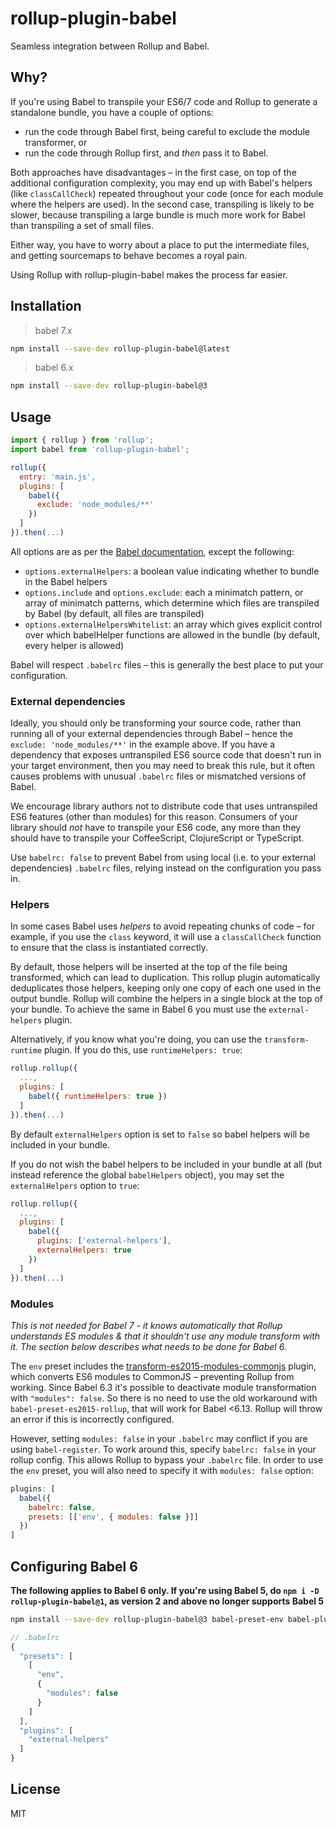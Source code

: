 # rollup-plugin-babel

Seamless integration between Rollup and Babel.

## Why?

If you're using Babel to transpile your ES6/7 code and Rollup to generate a standalone bundle, you have a couple of options:

* run the code through Babel first, being careful to exclude the module transformer, or
* run the code through Rollup first, and *then* pass it to Babel.

Both approaches have disadvantages – in the first case, on top of the additional configuration complexity, you may end up with Babel's helpers (like `classCallCheck`) repeated throughout your code (once for each module where the helpers are used). In the second case, transpiling is likely to be slower, because transpiling a large bundle is much more work for Babel than transpiling a set of small files.

Either way, you have to worry about a place to put the intermediate files, and getting sourcemaps to behave becomes a royal pain.

Using Rollup with rollup-plugin-babel makes the process far easier.


## Installation

> babel 7.x

```bash
npm install --save-dev rollup-plugin-babel@latest
```

> babel 6.x

```bash
npm install --save-dev rollup-plugin-babel@3
```

## Usage

```js
import { rollup } from 'rollup';
import babel from 'rollup-plugin-babel';

rollup({
  entry: 'main.js',
  plugins: [
    babel({
      exclude: 'node_modules/**'
    })
  ]
}).then(...)
```

All options are as per the [Babel documentation](https://babeljs.io/), except the following:

   * `options.externalHelpers`: a boolean value indicating whether to bundle in the Babel helpers
   * `options.include` and `options.exclude`: each a minimatch pattern, or array of minimatch patterns, which determine which files are transpiled by Babel (by default, all files are transpiled)
   * `options.externalHelpersWhitelist`: an array which gives explicit control over which babelHelper functions are allowed in the bundle (by default, every helper is allowed)

Babel will respect `.babelrc` files – this is generally the best place to put your configuration.

### External dependencies

Ideally, you should only be transforming your source code, rather than running all of your external dependencies through Babel – hence the `exclude: 'node_modules/**'` in the example above. If you have a dependency that exposes untranspiled ES6 source code that doesn't run in your target environment, then you may need to break this rule, but it often causes problems with unusual `.babelrc` files or mismatched versions of Babel.

We encourage library authors not to distribute code that uses untranspiled ES6 features (other than modules) for this reason. Consumers of your library should *not* have to transpile your ES6 code, any more than they should have to transpile your CoffeeScript, ClojureScript or TypeScript.

Use `babelrc: false` to prevent Babel from using local (i.e. to your external dependencies) `.babelrc` files, relying instead on the configuration you pass in.

### Helpers

In some cases Babel uses *helpers* to avoid repeating chunks of code – for example, if you use the `class` keyword, it will use a `classCallCheck` function to ensure that the class is instantiated correctly.

By default, those helpers will be inserted at the top of the file being transformed, which can lead to duplication. This rollup plugin automatically deduplicates those helpers, keeping only one copy of each one used in the output bundle. Rollup will combine the helpers in a single block at the top of your bundle. To achieve the same in Babel 6 you must use the `external-helpers` plugin.

Alternatively, if you know what you're doing, you can use the `transform-runtime` plugin. If you do this, use `runtimeHelpers: true`:

```js
rollup.rollup({
  ...,
  plugins: [
    babel({ runtimeHelpers: true })
  ]
}).then(...)
```

By default `externalHelpers` option is set to `false` so babel helpers will be included in your bundle.

If you do not wish the babel helpers to be included in your bundle at all (but instead reference the global `babelHelpers` object), you may set the `externalHelpers` option to `true`:

```js
rollup.rollup({
  ...,
  plugins: [
    babel({
      plugins: ['external-helpers'],
      externalHelpers: true
    })
  ]
}).then(...)
```

### Modules

*This is not needed for Babel 7 - it knows automatically that Rollup understands ES modules & that it shouldn't use any module transform with it. The section below describes what needs to be done for Babel 6.*

The `env` preset includes the [transform-es2015-modules-commonjs](http://babeljs.io/docs/plugins/transform-es2015-modules-commonjs/) plugin, which converts ES6 modules to CommonJS – preventing Rollup from working. Since Babel 6.3 it's possible to deactivate module transformation with `"modules": false`. So there is no need to use the old workaround with `babel-preset-es2015-rollup`, that will work for Babel <6.13. Rollup will throw an error if this is incorrectly configured.

However, setting `modules: false` in your `.babelrc` may conflict if you are using `babel-register`. To work around this, specify `babelrc: false` in your rollup config. This allows Rollup to bypass your `.babelrc` file. In order to use the `env` preset, you will also need to specify it with `modules: false` option:
```js
plugins: [
  babel({
    babelrc: false,
    presets: [['env', { modules: false }]]
  })
]
```

## Configuring Babel 6

**The following applies to Babel 6 only. If you're using Babel 5, do `npm i -D rollup-plugin-babel@1`, as version 2 and above no longer supports Babel 5**

```bash
npm install --save-dev rollup-plugin-babel@3 babel-preset-env babel-plugin-external-helpers
```

```js
// .babelrc
{
  "presets": [
    [
      "env",
      {
        "modules": false
      }
    ]
  ],
  "plugins": [
    "external-helpers"
  ]
}
```

## License

MIT
